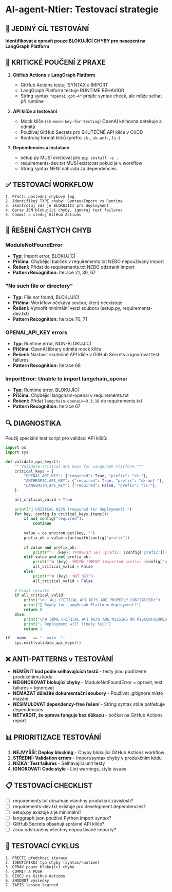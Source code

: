 
# AI-agent-Ntier: Testovací strategie

## 🎯 JEDINÝ CÍL TESTOVÁNÍ
**Identifikovat a opravit pouze BLOKUJÍCÍ CHYBY pro nasazení na LangGraph Platform**

## 🚨 KRITICKÉ POUČENÍ Z PRAXE
1. **GitHub Actions ≠ LangGraph Platform**
   - GitHub Actions testují SYNTAX a IMPORT
   - LangGraph Platform testuje RUNTIME BEHAVIOR
   - String syntax `"openai:gpt-4"` projde syntax check, ale může selhat při runtime

2. **API klíče a testování**
   - Mock klíče (`sk-mock-key-for-testing`) OpenAI knihovna detekuje a odmítá
   - Používej GitHub Secrets pro SKUTEČNÉ API klíče v CI/CD
   - Kontroluj formát klíčů (prefix: `sk-`, `sk-ant-`, `ls-`)

3. **Dependencies a instalace**
   - setup.py MUSÍ existovat pro `pip install -e .`
   - requirements-dev.txt MUSÍ existovat pokud je v workflow
   - String syntax NENÍ náhrada za dependencies

## ✅ TESTOVACÍ WORKFLOW
```
1. Přečti poslední chybový log
2. Identifikuj TYPE chyby: Syntax/Import vs Runtime
3. Zkontroluj zda je BLOKUJÍCÍ pro deployment
4. Oprav JEN blokující chyby, ignoruj test failures
5. Commit a sleduj GitHub Actions
```

## 🧰 ŘEŠENÍ ČASTÝCH CHYB

### ModuleNotFoundError
- **Typ:** Import error, BLOKUJÍCÍ
- **Příčina:** Chybějící balíček v requirements.txt NEBO nepoužívaný import
- **Řešení:** Přidat do requirements.txt NEBO odstranit import
- **Pattern Recognition:** Iterace 21, 30, 67

### "No such file or directory"
- **Typ:** File not found, BLOKUJÍCÍ  
- **Příčina:** Workflow očekává soubor, který neexistuje
- **Řešení:** Vytvořit minimální verzi souboru (setup.py, requirements-dev.txt)
- **Pattern Recognition:** Iterace 70, 71

### OPENAI_API_KEY errors
- **Typ:** Runtime error, NON-BLOKUJÍCÍ
- **Příčina:** OpenAI library odmítá mock klíče
- **Řešení:** Nastavit skutečné API klíče v GitHub Secrets a ignorovat test failures
- **Pattern Recognition:** Iterace 68

### ImportError: Unable to import langchain_openai
- **Typ:** Runtime error, BLOKUJÍCÍ
- **Příčina:** Chybějící langchain-openai v requirements.txt 
- **Řešení:** Přidat `langchain-openai>=0.3.18` do requirements.txt
- **Pattern Recognition:** Iterace 67

## 🔍 DIAGNOSTIKA
Použij speciální test script pro validaci API klíčů:
```python
import os
import sys

def validate_api_keys():
    """Validate critical API keys for LangGraph Platform."""
    critical_keys = {
        "OPENAI_API_KEY": {"required": True, "prefix": "sk-"},
        "ANTHROPIC_API_KEY": {"required": True, "prefix": "sk-ant-"},
        "LANGSMITH_API_KEY": {"required": False, "prefix": "ls-"},
    }

    all_critical_valid = True
    
    print("🚨 CRITICAL KEYS (required for deployment):")
    for key, config in critical_keys.items():
        if not config["required"]:
            continue
            
        value = os.environ.get(key, "")
        prefix_ok = value.startswith(config["prefix"])
        
        if value and prefix_ok:
            print(f"✅ {key}: PROPERLY SET (prefix: {config['prefix']})")
        elif value and not prefix_ok:
            print(f"❌ {key}: WRONG FORMAT (expected prefix: {config['prefix']})")
            all_critical_valid = False
        else:
            print(f"❌ {key}: NOT SET")
            all_critical_valid = False
    
    # Final results
    if all_critical_valid:
        print("\n✅ ALL CRITICAL API KEYS ARE PROPERLY CONFIGURED!")
        print("🚀 Ready for LangGraph Platform deployment!")
        return 0
    else:
        print("\n❌ SOME CRITICAL API KEYS ARE MISSING OR MISCONFIGURED")
        print("⚠️ Deployment will likely fail")
        return 1

if __name__ == "__main__":
    sys.exit(validate_api_keys())
```

## ❌ ANTI-PATTERNS v TESTOVÁNÍ
- **NEMĚNIT kód podle selhávajících testů** - testy jsou podřízené produkčnímu kódu
- **NEIGNOROVAT blokující chyby** - ModuleNotFoundError = opravit, test failures = ignorovat
- **NEMAZAT důležité dokumentační soubory** - Používat .gitignore místo mazání
- **NESIMULOVAT dependency-free řešení** - String syntax stále potřebuje dependencies
- **NETVRDIT, že oprava funguje bez důkazu** - počkat na GitHub Actions report

## 📊 PRIORITIZACE TESTOVÁNÍ
1. **NEJVYŠŠÍ: Deploy blocking** - Chyby blokující GitHub Actions workflow
2. **STŘEDNÍ: Validation errors** - Import/syntax chyby v produkčním kódu
3. **NÍZKÁ: Test failures** - Selhávající unit testy
4. **IGNOROVAT: Code style** - Lint warnings, style issues

## 📋 TESTOVACÍ CHECKLIST
- [ ] requirements.txt obsahuje všechny produkční závislosti?
- [ ] requirements-dev.txt existuje pro development dependencies?
- [ ] setup.py existuje a je minimální?
- [ ] langgraph.json používá Python import syntax?
- [ ] GitHub Secrets obsahují správné API klíče?
- [ ] Jsou odstraněny všechny nepoužívané importy?

## 🔄 TESTOVACÍ CYKLUS
```
1. PŘEČTI předchozí iterace
2. IDENTIFIKUJ typ chyby (syntax/runtime)
3. OPRAV pouze blokující chyby
4. COMMIT a PUSH
5. ČEKEJ na GitHub Actions
6. ZHODNOŤ výsledky
7. ZAPIŠ lesson learned
```